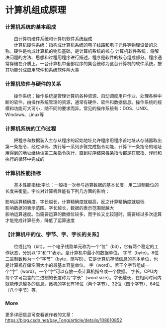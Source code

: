 # 计算机组成原理

### 计算机系统的基本组成
&emsp;&emsp;由计算机硬件系统和计算机软件系统组成<br>
&emsp;&emsp;计算机硬件系统：指构成计算机系统的电子线路和电子元件等物理设备的总称。硬件是构成计算机的物质基础，是计算机系统的核心
计算机软件系统：将解决问题的方法、思想和过程用程序进行描述，程序是软件的核心组成部分。程序通常存储在介质上。一台计算机中全部程序的集合统称为这台计算机的软件系统，按其功能分成应用软件和系统软件两大类<br>

### 计算机软件与硬件的关系

&emsp;&emsp;操作系统：操作系统是管理计算机各种资源、自动调度用户作业、处理各种中断的软件。由操作系统管理的资源，通常有硬件、软件和数据信息。操作系统的规模和功能可大可小，随不同的要求而异。常见的操作系统有：DOS、UNIX、Windows、Linux等<br>

### 计算机系统的工作过程


&emsp;&emsp;把程序和数据装入主存从程序的起始地址允许程序用程序首地址从存储器取出第一条指令，经过译码、执行等一系列步骤完成指令功能，计算下一条指令的地址用得到的地址继续读第二条指令执行，直到程序结束每条指令都是在取指、译码和执行的循环中完成的<br>


### 计算机性能指标


&emsp;&emsp;基本性能指标:字长：一般指一次参与运算数据的基本长度，用二进制数位的长度来衡量。字长对计算机性能有下列几方面的影响：<br>

影响运算精确度。字长越长，计算精确度就越高，反之计算精确度就越低<br>
影响数据的表示范围。字长越长，数据的表示范围就越大<br>
影响运算速度。当需要运算的数据位较多，而字长又比较短时，需要经过多次运算才能完成计算任务，降低了运算速度<br>



### 【计算机中的位、字节、字、字长的关系】

&emsp;&emsp;位或比特（bit）。一个电子线路单元称为一个“位”（bit），它有两个稳定的工作状态，分别以“0”和“1”表示。是计算机中最小的数据单位。
字节（byte）。8位二进制数称为一个“字节”（byte，简写B）。它是计算机存储信息的基本单位，也是计算机存储空间大小的最基本容量单位。
字（word）。若干个字节组成一个“字”（word）。一个“字”可以存放一条计算机指令或一个数据。
字长。CPU内每个字可包含的二进制的长度称为“字长”（word size）。字长越长，在相同时间内就能传送越多的信息。微机的字长有16位（两个字节）、32位（四个字节）、64位（八个字节）等。<br>



### More

更多详细信息可查看该作者的文章：https://blog.csdn.net/bay_Tong/article/details/108610852
